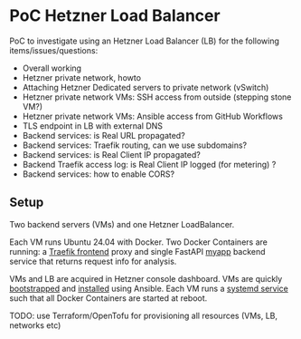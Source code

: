 # PoC Hetzner Load Balancer

PoC to investigate using an Hetzner Load Balancer (LB) for the following items/issues/questions:

* Overall working
* Hetzner private network, howto
* Attaching Hetzner Dedicated servers to private network (vSwitch)
* Hetzner private network VMs: SSH access from outside (stepping stone VM?)
* Hetzner private network VMs: Ansible access from GitHub Workflows
* TLS endpoint in LB with external DNS
* Backend services: is Real URL propagated?
* Backend services: Traefik routing, can we use subdomains?
* Backend services: is Real Client IP propagated?
* Backend Traefik access log: is Real Client IP logged (for metering) ?
* Backend services: how to enable CORS?

## Setup

Two backend servers (VMs) and one Hetzner LoadBalancer.

Each VM runs Ubuntu 24.04 with Docker.
Two Docker Containers are running: a [Traefik frontend](services/traefik/docker-compose.yml) proxy and single FastAPI [myapp](services/myapp/src/main.py) 
backend service that returns request info for analysis.

VMs and LB are acquired in Hetzner console dashboard.
VMs are quickly [bootstrapped](ansible/bootstrap.yml) and [installed](ansible/install.yml) using Ansible.
Each VM runs a [systemd service](ansible/templates/systemd.service.j2) such that all Docker Containers are started at reboot.

TODO: use Terraform/OpenTofu for provisioning all resources (VMs, LB, networks etc)
